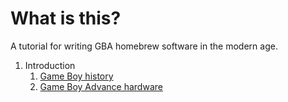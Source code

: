 # What is this?

A tutorial for writing GBA homebrew software in the modern age.

1. Introduction
    1. [Game Boy history](introduction/history.md)
    2. [Game Boy Advance hardware](introduction/hardware.md)
